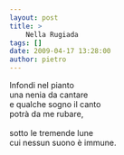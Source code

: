 ```yaml
---
layout: post
title: >
    Nella Rugiada
tags: []
date: 2009-04-17 13:28:00
author: pietro
---
```

Infondi nel pianto<br/>una nenia da cantare<br/>e qualche sogno il canto<br/>potrà da me rubare,<br/><br/>sotto le tremende lune<br/>cui nessun suono è immune.
